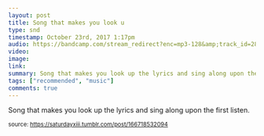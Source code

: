 ```yaml
---
layout: post
title: Song that makes you look u
type: snd
timestamp: October 23rd, 2017 1:17pm
audio: https://bandcamp.com/stream_redirect?enc=mp3-128&amp;track_id=2861756721&amp;ts=1618890940&amp;t=446bc89c61979b040ad147fa62d6702f5e45c846
video: 
image: 
link: 
summary: Song that makes you look up the lyrics and sing along upon the first listen.
tags: ["recommended", "music"]
comments: true
---
```


Song that makes you look up the lyrics and sing along upon the first listen.
 
  
<small>source: https://saturdayxiii.tumblr.com/post/166718532094</small>